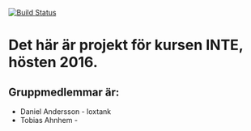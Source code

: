 [![Build Status](https://travis-ci.com/loxtank/INTE-project.svg?token=HVyD8hhehAkKaEpajmp6&branch=master)](https://travis-ci.com/loxtank/INTE-project)
# Det här är projekt för kursen INTE, hösten 2016.


## Gruppmedlemmar är:
* Daniel Andersson - loxtank
* Tobias Ahnhem -
